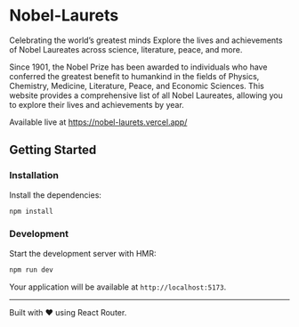 # Nobel-Laurets

Celebrating the world’s greatest minds
Explore the lives and achievements of Nobel Laureates across science, literature, peace, and more.

Since 1901, the Nobel Prize has been awarded to individuals who have conferred the greatest benefit to humankind in the fields of Physics, Chemistry, Medicine, Literature, Peace, and Economic Sciences. This website provides a comprehensive list of all Nobel Laureates, allowing you to explore their lives and achievements by year.

Available live at https://nobel-laurets.vercel.app/

## Getting Started

### Installation

Install the dependencies:

```bash
npm install
```

### Development

Start the development server with HMR:

```bash
npm run dev
```

Your application will be available at `http://localhost:5173`.

---

Built with ❤️ using React Router.
